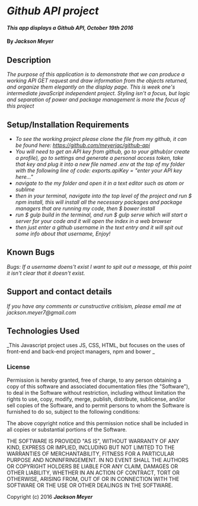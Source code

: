 # _Github API project_

#### _This app displays a Github API, October 19th 2016_

#### By _**Jackson Meyer**_

## Description

_The purpose of this application is to demonstrate that we can produce a working API GET request and draw information from the objects returned, and organize them elegantly on the display page.  This is week one's intermediate javaScript independent project. Styling isn't a focus, but logic and separation of power and package management is more the focus of this project_

## Setup/Installation Requirements

* _To see the working project please clone the file from my github, it can be found here: https://github.com/meyerjac/github-api_
* _You will need to get an API key from github, go to your github(or create  a profile), go to settings and generate a personal access token, take that key and plug it into a new file named .env at the top of my folder with the following line of code: exports.apiKey = "enter your API key here..."_
* _navigate to the my folder and open it in a text editor such as atom or sublime_
* _then in your terminal, navigate into the top level of the project and run $ npm install, this will install all the necessary packages and package managers that are running my code, then  $ bower install_
* _run  $ gulp build in the terminal, and run $ gulp serve which will start a server for your code and it will open the index in a web browser_
* _then just enter a github username in the text entry and it will spit out some info about that username, Enjoy!_

## Known Bugs

_Bugs: If a username doens't exist I want to spit out a message, at this point it isn't clear that it doesn't exist._

## Support and contact details

_If you have any comments or cunstructive critisism, please email me at jackson.meyer7@gmail.com_

## Technologies Used

_This Javascript project uses JS, CSS, HTML, but focuses on the uses of front-end and back-end project managers, npm and bower _

### License

Permission is hereby granted, free of charge, to any person obtaining a copy of this software and associated documentation files (the "Software"), to deal in the Software without restriction, including without limitation the rights to use, copy, modify, merge, publish, distribute, sublicense, and/or sell copies of the Software, and to permit persons to whom the Software is furnished to do so, subject to the following conditions:

The above copyright notice and this permission notice shall be included in all copies or substantial portions of the Software.

THE SOFTWARE IS PROVIDED "AS IS", WITHOUT WARRANTY OF ANY KIND, EXPRESS OR IMPLIED, INCLUDING BUT NOT LIMITED TO THE WARRANTIES OF MERCHANTABILITY, FITNESS FOR A PARTICULAR PURPOSE AND NONINFRINGEMENT. IN NO EVENT SHALL THE AUTHORS OR COPYRIGHT HOLDERS BE LIABLE FOR ANY CLAIM, DAMAGES OR OTHER LIABILITY, WHETHER IN AN ACTION OF CONTRACT, TORT OR OTHERWISE, ARISING FROM, OUT OF OR IN CONNECTION WITH THE SOFTWARE OR THE USE OR OTHER DEALINGS IN THE SOFTWARE.

Copyright (c) 2016 **_Jackson Meyer_**

